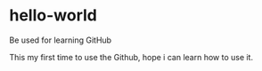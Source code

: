 # hello-world
Be used for learning GitHub

This my first time to use the Github, hope i can learn how to use it.
